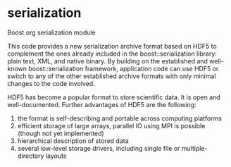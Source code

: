 serialization
=============

Boost.org serialization module


This code provides a new serialization archive format based on HDF5 
to complement the ones already included in the boost::serialization library: plain text, XML, and 
native binary. By building on the established and well-known boost::serialization framework, 
application code can use HDF5 or switch to any of the other established archive formats with 
only minimal changes to the code involved.

HDF5 has become a popular format to store scientific data. It is open and well-documented. 
Further advantages of HDF5 are the following:

1) the format is self-describing and portable across computing platforms
2) efficient storage of large arrays, parallel IO using MPI is possible (though not yet implemented)
3) hierarchical description of stored data
4) several low-level storage drivers, including single file or multiple-directory layouts


